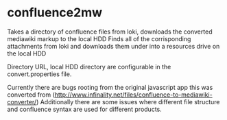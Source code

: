 confluence2mw
=============

Takes a directory of confluence files from loki, downloads the converted mediawiki markup to the local HDD
Finds all of the corrisponding attachments from loki and downloads them under into a resources drive on the local HDD

Directory URL, local HDD directory are configurable in the convert.properties file.

Currently there are bugs rooting from the original javascript app this was converted from (http://www.infinality.net/files/confluence-to-mediawiki-converter/)
Additionally there are some issues where different file structure and confluence syntax are used for different products.